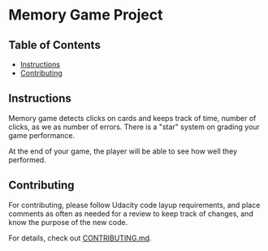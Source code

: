 # Memory Game Project

## Table of Contents

* [Instructions](#instructions)
* [Contributing](#contributing)

## Instructions

Memory game detects clicks on cards and keeps track of time, number of clicks, as we as number of errors. There is a "star" system on grading your game performance.

At the end of your game, the player will be able to see how well they performed.

## Contributing

For contributing, please follow Udacity code layup requirements, and place comments as often as needed for a review to keep track of changes, and know the purpose of the new code.

For details, check out [CONTRIBUTING.md](CONTRIBUTING.md).
